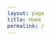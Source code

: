 ```yaml
---
layout: page
title: Home
permalink: /
---
```


<!-- Styles -->
<link rel="stylesheet" href="{{ site.baseurl }}/assets/css/tailwind.css">
<link rel="stylesheet" href="{{ site.baseurl }}/assets/css/custom.css">

<!-- Google Fonts -->
<link href="https://fonts.googleapis.com/css2?family=Poppins:wght@400;500;600;700&family=Inter:wght@400;500;600;700&display=swap" rel="stylesheet">

<!-- React App Container -->
<div id="root" class="min-h-screen bg-background text-foreground">
  <!-- Loading Animation -->
  <div class="fixed inset-0 bg-background z-50 flex items-center justify-center">
    <div class="animate-spin rounded-full h-32 w-32 border-b-2 border-accent"></div>
  </div>
</div>

<!-- Load React Bundle -->
<script src="{{ site.baseurl }}/assets/js/bundle.js"></script>
